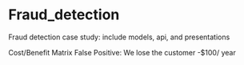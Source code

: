 # Fraud_detection
Fraud detection case study: include models, api, and presentations


Cost/Benefit Matrix
False Positive: We lose the customer -$100/ year
